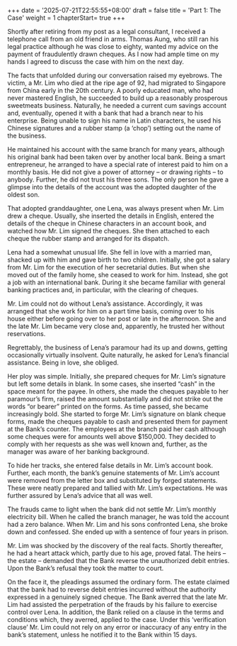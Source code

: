 +++
date = '2025-07-21T22:55:55+08:00'
draft = false
title = 'Part 1: The Case'
weight = 1
chapterStart= true
+++

Shortly after retiring  from my post as a legal consultant, I received a telephone call from an old friend in arms. Thomas Aung, who still ran his legal practice although he was close to eighty, wanted my advice on the payment of fraudulently drawn cheques. As I now had ample time on my hands I agreed to discuss the case with him on the next day.

The facts that unfolded during our conversation raised my eyebrows. The victim, a Mr. Lim who died at the ripe age of 92, had migrated to Singapore from China early in the 20th century.  A poorly educated man, who had never mastered English, he succeeded to build up a reasonably prosperous sweetmeats business. Naturally, he needed a current cum savings account and, eventually, opened it with a bank that had a branch near to his enterprise. Being unable to sign his name in Latin characters, he used his Chinese signatures and a rubber stamp (a ‘chop’) setting out the name of the business.

He maintained his account with the same branch for many years, although his original bank had been taken over by another local bank. Being a smart entrepreneur, he arranged to have a special rate of interest paid to him on a monthly basis. He  did not give a power of attorney – or drawing rights – to anybody. Further, he did not trust  his three sons. The only person he gave a glimpse into the details of the account was the adopted daughter of the oldest son.

That adopted granddaughter,  one Lena, was always present when Mr. Lim drew a cheque. Usually, she inserted the details in English, entered the details of the cheque in Chinese characters in an account book, and watched how Mr. Lim  signed the cheques. She then attached to each cheque the rubber stamp and arranged for its dispatch.

Lena had a somewhat unusual life. She fell in love with a married man, shacked up with him and gave birth to two children. Initially, she got a salary from Mr. Lim for the execution of her secretarial duties. But when she moved out of the family home, she ceased to work for him. Instead, she got a job with an international bank. During it she became familiar with general banking practices and, in particular, with the clearing of cheques.

Mr. Lim could not do without Lena’s assistance. Accordingly, it was arranged that she work for him on a part time basis, coming over to his house either before going over to her post or late in the afternoon. She and the late Mr. Lim became very close and, apparently, he trusted her without reservations.

Regrettably, the business of Lena’s paramour had its up and downs, getting occasionally virtually insolvent. Quite naturally,  he asked for Lena’s financial assistance. Being in love, she obliged.

Her ploy was simple. Initially, she prepared cheques for Mr. Lim’s signature but left some details in blank. In some cases, she inserted “cash” in the space meant for the payee. In others, she made the cheques payable to her paramour’s firm, raised the amount substantially and did not strike out the words “or bearer” printed on the forms. As time passed, she became increasingly bold. She started to forge Mr. Lim’s signature on blank cheque forms, made the cheques payable to cash and presented them for payment at the Bank’s counter. The employees at  the branch  paid her cash although some cheques were for amounts well above $150,000. They decided to comply with her requests as she was well known and, further, as the manager was aware of her banking background.

To hide her tracks, she entered false details in Mr. Lim’s account book. Further, each month, the bank’s genuine statements of Mr. Lim’s account  were removed from the letter box and substituted by forged statements. These were neatly prepared and tallied with Mr. Lim’s expectations. He was further assured by Lena’s advice that all was well.

The frauds came to light when the bank did not settle Mr. Lim’s monthly electricity bill. When he called the branch manager, he was told the account had a zero balance. When Mr. Lim and his sons confronted Lena, she broke down and confessed. She ended up with a sentence of four years in prison.

Mr. Lim was shocked by the discovery of the real facts. Shortly thereafter, he had a heart attack which, partly due to his age, proved fatal. The heirs – the estate – demanded that the Bank reverse the unauthorized debit entries. Upon the Bank’s refusal they took the matter to court.

On the face it, the pleadings assumed the ordinary form. The estate claimed that the bank had to reverse debit entries incurred without the authority expressed in a genuinely signed cheque. The Bank averred that the late Mr. Lim had assisted the perpetration of the frauds by his failure to exercise control over Lena. In addition, the Bank relied on a clause in the terms and conditions which, they averred, applied to the case. Under this ‘verification clause’ Mr. Lim could not rely on any error or  inaccuracy of  any entry in the bank’s statement, unless he notified it to the Bank within 15 days. 